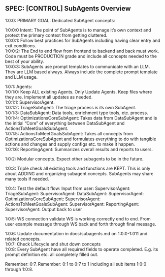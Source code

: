 ## SPEC: \[CONTROL\] SubAgents Overview

1:0:0: PRIMARY GOAL: Dedicated SubAgent concepts: 

1:0:0:0 Intent: The point of SubAgents is to manage it’s own context and protect the primary context from getting cluttered.  
1:0:0:1: Follow best practices for SubAgents including having clear entry and exit conditions.  
1:0:0:2: The End to end flow from frontend to backend and back must work. Code must be PRODUCTION grade and include all concepts needed to the best of your ability.  
1:0:0:3: SubAgents use prompt templates to communicate with an LLM. They are LLM based always. Always include the complete prompt template and LLM usage.

1:0:1: Agents:  
1:0:1:0: Keep ALL existing Agents. Only Update Agents. Keep files where they are. Implement all updates as needed.  
1:0:1:1: SupervisorAgent.  
1:0:1:2: TriageSubAgent: The triage process is its own SubAgent.  
1:0:1:3: DataSubAgent: Data tools, enrichment type tools, etc. process.  
1:0:1:4: OptimizationsCoreSubAgent: Takes data from DataSubAgent and is the initial “Core” of everything between DataSubAgent and ActionsToMeetGoalsSubAgent.  
1:0:1:5: ActionsToMeetGoalsSubAgent: Takes all concepts from OptimizationsCoreSubAgent and formulates everything to do with tangible actions and changes and supply configs etc. to make it happen.  
1:0:1:6: ReportingAgent: Summarizes overall results and reports to users.

1:0:2: Modular concepts. Expect other subagents to be in the future.

1:0:3: Triple check all existing tools and functions are KEPT. This is only about ADDING and organizing subagent concepts. SubAgents may share many tools if needed.

1:0:4: Test the default flow: Input from user: SupervisorAgent: TriageSubAgent: SupervisorAgent: DataSubAgent: SupervisorAgent: OptimizationsCoreSubAgent: SupervisorAgent: ActionsToMeetGoalsSubAgent: SupervisorAgent: ReportingAgent: SupervisorAgent: Output back to user

1:0:5: WS connection validate WS is working correctly end to end. From user example message through WS back and forth through final message.

1:0:6: Update documentation in docs/subagents.md on 1:0:0-1:011 and related concepts.  
1:0:7: Check Lifecycle and shut down concepts  
1:0:8: Every SubAgent have all required fields to operate completed. E.g. its prompt definition etc. all completely filled out. 

Remember: 0:7.  Remember: 0:1 to 0:7 to 1 including all sub items 1:0:0 through 1:0:8.